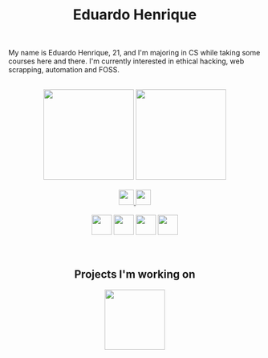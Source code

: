 <h1 align="center">Eduardo Henrique</h1>

<br>

My name is Eduardo Henrique, 21, and I'm majoring in CS while taking some courses here and there. I'm currently interested in ethical hacking, web scrapping, automation and FOSS.

<br>

<div align="center">
  <img height="180em" src="https://github-readme-stats.vercel.app/api?username=ed-henrique&show_icons=true&theme=tokyonight" />
  <img height="180em" src="https://github-readme-stats.vercel.app/api/top-langs/?username=ed-henrique&layout=compact&theme=tokyonight" />
</div>

<br>

<div align="center">
  <a href="https://www.instagram.com/ed.hfm/" target="_blank">
    <img height="30em" src="https://img.shields.io/badge/Instagram-E4405F?style=for-the-badge&logo=instagram&logoColor=white">
  </a>
  <a href="https://br.linkedin.com/in/eduardo-henrique-freire-machado-26860521b" target="_blank">
    <img height="30em" src="https://img.shields.io/badge/LinkedIn-0077B5?style=for-the-badge&logo=linkedin&logoColor=white">
  </a>
</div>

<br>

<div style="background-image: url(https://placehold.it/150/ffffff/ff0000);" align="center">
  <img height="40em" src="https://cdn.jsdelivr.net/gh/devicons/devicon/icons/python/python-plain.svg" />
  <img height="40em" src="https://cdn.jsdelivr.net/gh/devicons/devicon/icons/c/c-plain.svg" />
  <img height="40em" src="https://cdn.jsdelivr.net/gh/devicons/devicon/icons/cplusplus/cplusplus-plain.svg" />
  <img height="40em" src="https://cdn.jsdelivr.net/gh/devicons/devicon/icons/photoshop/photoshop-plain.svg" />
</div>

<br>
<br>

<h2 align="center">Projects I'm working on</h2>

<div align="center">
  <img height="120em" src="https://github-readme-stats.vercel.app/api/pin/?username=ed-henrique&repo=manga-cli-br&theme=tokyonight">
</div>
